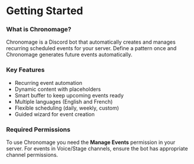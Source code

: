 # Getting Started

### What is Chronomage?

Chronomage is a Discord bot that automatically creates and manages recurring scheduled events for your server. Define a pattern once and Chronomage generates future events automatically.

### Key Features

- Recurring event automation
- Dynamic content with placeholders
- Smart buffer to keep upcoming events ready
- Multiple languages (English and French)
- Flexible scheduling (daily, weekly, custom)
- Guided wizard for event creation

### Required Permissions

To use Chronomage you need the **Manage Events** permission in your server. For events in Voice/Stage channels, ensure the bot has appropriate channel permissions.
